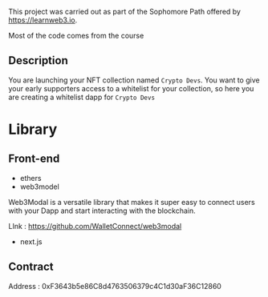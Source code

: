 This project was carried out as part of the Sophomore Path offered by https://learnweb3.io. 

Most of the code comes from the course

## Description

You are launching your NFT collection named `Crypto Devs`. You want to give your early supporters access to a whitelist for your collection, so here you are creating a whitelist dapp for `Crypto Devs`

# Library

## Front-end

- ethers
- web3model

Web3Modal is a versatile library that makes it super easy to connect users with your Dapp and start interacting with the blockchain.

LInk : https://github.com/WalletConnect/web3modal

- next.js



## Contract

Address :  0xF3643b5e86C8d4763506379c4C1d30aF36C12860

